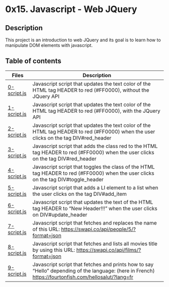 # 0x15. Javascript - Web JQuery

## Description

This project is an introduction to web JQuery and its goal is to learn how to manipulate DOM elements with javascript.

## Table of contents

Files | Description
----- | -----------
[0-script.js](./0-script.js) | Javascript script that updates the text color of the HTML tag HEADER to red (#FF0000), without the JQuery API
[1-script.js](./1-script.js) | Javascript script that updates the text color of the HTML tag HEADER to red (#FF0000), with the JQuery API
[2-script.js](./2-script.js) | Javascript script that updates the text color of the HTML tag HEADER to red (#FF0000) when the user clicks on the tag DIV#red_header
[3-script.js](./3-script.js) | Javascript script that adds the class red to the HTML tag HEADER to red (#FF0000) when the user clicks on the tag DIV#red_header
[4-script.js](./4-script.js) | Javascript script that toggles the class of the HTML tag HEADER to red (#FF0000) when the user clicks on the tag DIV#toggle_header
[5-script.js](./5-script.js) | Javascript script that adds a LI element to a list when the user clicks on the tag DIV#add_item
[6-script.js](./6-script.js) | Javascript script that updates the text of the HTML tag HEADER to “New Header!!!” when the user clicks on DIV#update_header
[7-script.js](./7-script.js) | Javascript script that fetches and replaces the name of this URL: <https://swapi.co/api/people/5/?format=json>
[8-script.js](./8-script.js) | Javascript script that fetches and lists all movies title by using this URL: <https://swapi.co/api/films/?format=json>
[9-script.js](./9-script.js) | Javascript script that fetches and prints how to say “Hello” depending of the language: (here in French) <https://fourtonfish.com/hellosalut/?lang=fr>
